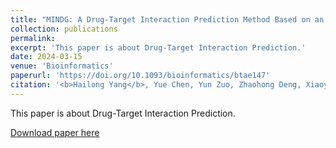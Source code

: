 ```yaml
---
title: "MINDG: A Drug-Target Interaction Prediction Method Based on an Integrated Learning Algorithm"
collection: publications
permalink: 
excerpt: 'This paper is about Drug-Target Interaction Prediction.'
date: 2024-03-15
venue: 'Bioinformatics'
paperurl: 'https://doi.org/10.1093/bioinformatics/btae147'
citation: '<b>Hailong Yang</b>, Yue Chen, Yun Zuo, Zhaohong Deng, Xiaoyong Pan, Hong-Bin Shen, Kup-Sze Choi, Dong-Jun Yu. <b>Bioinformatics 2024</b>.'
---
```

This paper is about Drug-Target Interaction Prediction.

[Download paper here](/files/btae147.pdf)
